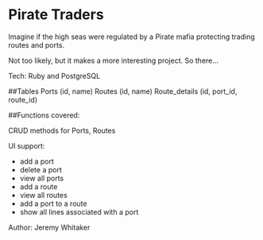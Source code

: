 Pirate Traders
==============

Imagine if the high seas were regulated by a Pirate mafia protecting trading routes and ports.

Not too likely, but it makes a more interesting project. So there...

Tech: Ruby and PostgreSQL

##Tables
Ports (id, name)
Routes (id, name)
Route_details (id, port_id, route_id)

##Functions covered:

CRUD methods for Ports, Routes

UI support:
* add a port
* delete a port
* view all ports
* add a route
* view all routes
* add a port to a route
* show all lines associated with a port

Author: Jeremy Whitaker
